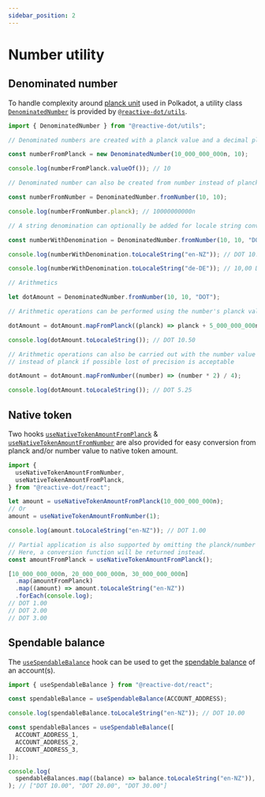 ```yaml
---
sidebar_position: 2
---
```


# Number utility

## Denominated number

To handle complexity around [planck unit](https://wiki.polkadot.network/docs/learn-DOT#the-planck-unit) used in Polkadot, a utility class [`DenominatedNumber`](/api/utils/class/DenominatedNumber) is provided by [`@reactive-dot/utils`](https://reactivedot.dev/api/utils).

```ts
import { DenominatedNumber } from "@reactive-dot/utils";

// Denominated numbers are created with a planck value and a decimal places number

const numberFromPlanck = new DenominatedNumber(10_000_000_000n, 10);

console.log(numberFromPlanck.valueOf()); // 10

// Denominated number can also be created from number instead of planck

const numberFromNumber = DenominatedNumber.fromNumber(10, 10);

console.log(numberFromNumber.planck); // 10000000000n

// A string denomination can optionally be added for locale string conversion capability

const numberWithDenomination = DenominatedNumber.fromNumber(10, 10, "DOT");

console.log(numberWithDenomination.toLocaleString("en-NZ")); // DOT 10.00

console.log(numberWithDenomination.toLocaleString("de-DE")); // 10,00 DOT

// Arithmetics

let dotAmount = DenominatedNumber.fromNumber(10, 10, "DOT");

// Arithmetic operations can be performed using the number's planck value

dotAmount = dotAmount.mapFromPlanck((planck) => planck + 5_000_000_000n);

console.log(dotAmount.toLocaleString()); // DOT 10.50

// Arithmetic operations can also be carried out with the number value
// instead of planck if possible lost of precision is acceptable

dotAmount = dotAmount.mapFromNumber((number) => (number * 2) / 4);

console.log(dotAmount.toLocaleString()); // DOT 5.25
```

## Native token

Two hooks [`useNativeTokenAmountFromPlanck`](/api/react/function/useNativeTokenAmountFromPlanck) & [`useNativeTokenAmountFromNumber`](/api/react/function/useNativeTokenAmountFromNumber) are also provided for easy conversion from planck and/or number value to native token amount.

```ts
import {
  useNativeTokenAmountFromNumber,
  useNativeTokenAmountFromPlanck,
} from "@reactive-dot/react";

let amount = useNativeTokenAmountFromPlanck(10_000_000_000n);
// Or
amount = useNativeTokenAmountFromNumber(1);

console.log(amount.toLocaleString("en-NZ")); // DOT 1.00

// Partial application is also supported by omitting the planck/number value.
// Here, a conversion function will be returned instead.
const amountFromPlanck = useNativeTokenAmountFromPlanck();

[10_000_000_000n, 20_000_000_000n, 30_000_000_000n]
  .map(amountFromPlanck)
  .map((amount) => amount.toLocaleString("en-NZ"))
  .forEach(console.log);
// DOT 1.00
// DOT 2.00
// DOT 3.00
```

## Spendable balance

The [`useSpendableBalance`](/api/react/function/useSpendableBalance) hook can be used to get the [spendable balance](https://wiki.polkadot.network/docs/learn-account-balances) of an account(s).

```ts
import { useSpendableBalance } from "@reactive-dot/react";

const spendableBalance = useSpendableBalance(ACCOUNT_ADDRESS);

console.log(spendableBalance.toLocaleString("en-NZ")); // DOT 10.00

const spendableBalances = useSpendableBalance([
  ACCOUNT_ADDRESS_1,
  ACCOUNT_ADDRESS_2,
  ACCOUNT_ADDRESS_3,
]);

console.log(
  spendableBalances.map((balance) => balance.toLocaleString("en-NZ")),
); // ["DOT 10.00", "DOT 20.00", "DOT 30.00"]
```
